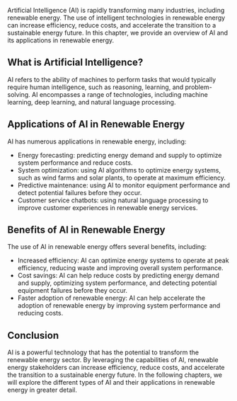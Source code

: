 
Artificial Intelligence (AI) is rapidly transforming many industries, including renewable energy. The use of intelligent technologies in renewable energy can increase efficiency, reduce costs, and accelerate the transition to a sustainable energy future. In this chapter, we provide an overview of AI and its applications in renewable energy.

What is Artificial Intelligence?
--------------------------------

AI refers to the ability of machines to perform tasks that would typically require human intelligence, such as reasoning, learning, and problem-solving. AI encompasses a range of technologies, including machine learning, deep learning, and natural language processing.

Applications of AI in Renewable Energy
--------------------------------------

AI has numerous applications in renewable energy, including:

* Energy forecasting: predicting energy demand and supply to optimize system performance and reduce costs.
* System optimization: using AI algorithms to optimize energy systems, such as wind farms and solar plants, to operate at maximum efficiency.
* Predictive maintenance: using AI to monitor equipment performance and detect potential failures before they occur.
* Customer service chatbots: using natural language processing to improve customer experiences in renewable energy services.

Benefits of AI in Renewable Energy
----------------------------------

The use of AI in renewable energy offers several benefits, including:

* Increased efficiency: AI can optimize energy systems to operate at peak efficiency, reducing waste and improving overall system performance.
* Cost savings: AI can help reduce costs by predicting energy demand and supply, optimizing system performance, and detecting potential equipment failures before they occur.
* Faster adoption of renewable energy: AI can help accelerate the adoption of renewable energy by improving system performance and reducing costs.

Conclusion
----------

AI is a powerful technology that has the potential to transform the renewable energy sector. By leveraging the capabilities of AI, renewable energy stakeholders can increase efficiency, reduce costs, and accelerate the transition to a sustainable energy future. In the following chapters, we will explore the different types of AI and their applications in renewable energy in greater detail.
